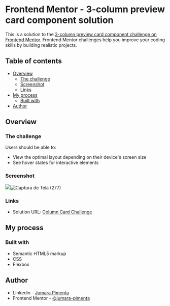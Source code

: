 # Frontend Mentor - 3-column preview card component solution

This is a solution to the [3-column preview card component challenge on Frontend Mentor](https://www.frontendmentor.io/challenges/3column-preview-card-component-pH92eAR2-). Frontend Mentor challenges help you improve your coding skills by building realistic projects. 

## Table of contents

- [Overview](#overview)
  - [The challenge](#the-challenge)
  - [Screenshot](#screenshot)
  - [Links](#links)
- [My process](#my-process)
  - [Built with](#built-with)
- [Author](#author)

## Overview

### The challenge

Users should be able to:

- View the optimal layout depending on their device's screen size
- See hover states for interactive elements

### Screenshot

![](./screenshot.jpg)![Captura de Tela (277)](https://user-images.githubusercontent.com/79213553/129975555-e0b9869b-224b-4966-9868-111d680d0a84.png)


### Links

- Solution URL: [Column Card Challenge](https://column-card-challenge.netlify.app/)

## My process

### Built with

- Semantic HTML5 markup
- CSS
- Flexbox

## Author

- Linkedin - [Jumara Pimenta](https://www.linkedin.com/in/jumara-souza-pimenta/)
- Frontend Mentor - [@jumara-pimenta](https://www.frontendmentor.io/profile/jumara-pimenta)
